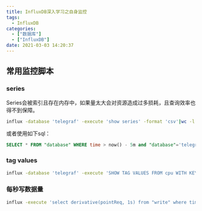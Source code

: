 ```yaml
---
title: InfluxDB深入学习之自身监控
tags:
  - InfluxDB
categories:
  - ["数据库"]
  - ["InfluxDB"]
date: 2021-03-03 14:20:37
---
```


## 常用监控脚本

### series

Series会被索引且存在内存中，如果量太大会对资源造成过多损耗，且查询效率也得不到保障。 

```bash
influx -database 'telegraf' -execute 'show series' -format 'csv'|wc -l
```

或者使用如下sql：

```sql
SELECT * FROM "database" WHERE time > now() - 5m and "database"='telegraf' order by time desc
```

### tag values

```bash
influx -database 'telegraf' -execute 'SHOW TAG VALUES FROM cpu WITH KEY = cpu' -format 'csv'|wc -l
```

### 每秒写数据量

```bash
influx -execute 'select derivative(pointReq, 1s) from "write" where time > now() - 5m' -database '_internal' -precision 'rfc3339'
```
